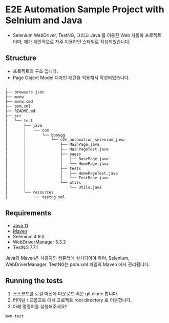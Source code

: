 # E2E Automation Sample Project with Selnium and Java

* Selenium WebDriver, TestNG, 그리고 Java 를 이용한 Web 자동화 프로젝트 이며, 제가 개인적으로 자주 이용하던 스타일로 작성되었습니다.


## Structure
* 프로젝트의 구조 입니다.
* Page Object Model 디자인 패턴을 적용해서 작성되었습니다.

```bash
.
├── browsers.json
├── mvnw
├── mvnw.cmd
├── pom.xml
├── README.md
├── src
│   └── test
│       ├── java
│       │   └── com
│       │       └── bboygg
│       │           └── e2e_automation_selenium_java
│       │               ├── MainPage.java
│       │               ├── MainPageTest.java
│       │               ├── pages
│       │               │   ├── BasePage.java
│       │               │   └── HomePage.java
│       │               ├── tests
│       │               │   ├── HomePageTest.java
│       │               │   └── TestBase.java
│       │               └── utils
│       │                   └── Utils.java
│       └── resources
│           └── testng.xml
```

## Requirements

* [Java 11](https://www.oracle.com/java/technologies/javase-jdk11-downloads.html)
* [Maven](https://maven.apache.org/download.cgi)
* Selenium 4.9.0
* WebDriverManager 5.3.2
* TestNG 7.7.1

Java와 Maven은 사용자의 컴퓨터에 설치되어야 하며, Selenium, WebDriverManager, TestNG는 pom.xml 파일의 Maven 에서 관리됩니다.

## Running the tests

1. 소스코드를 로컬 머신에 다운로드 혹은 git clone 합니다.
2. 터미널 / 프롬프트 에서 프로젝트 root directory 로 이동합니다.
3. 아래 명령어를 실행해주세요!!

```bash
mvn test